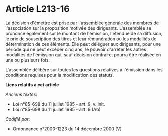 # Article L213-16

La décision d'émettre est prise par l'assemblée générale des membres de l'association sur la proposition motivée des
dirigeants. L'assemblée se prononce également sur le montant de l'émission, l'étendue de sa diffusion, le prix de
souscription des titres et leur rémunération ou les modalités de détermination de ces éléments. Elle peut déléguer aux
dirigeants, pour une période qui ne peut excéder cinq ans, le pouvoir d'arrêter les autres modalités de l'émission qui, sauf
décision contraire, pourra être réalisée en une ou plusieurs fois.

L'assemblée délibère sur toutes les questions relatives à l'émission dans les conditions requises pour la modification des
statuts.

**Liens relatifs à cet article**

_Anciens textes_:

  - Loi n°85-698 du 11 juillet 1985 - art. 9, v. init.
  - Loi n°85-698 du 11 juillet 1985 - art. 9 (Ab)

_Codifié par_:

  - Ordonnance n°2000-1223 du 14 décembre 2000 (V)
